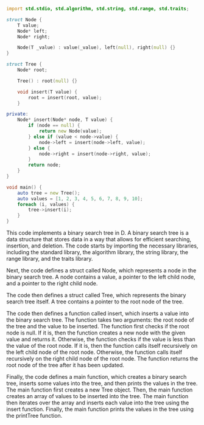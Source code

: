 ```d
import std.stdio, std.algorithm, std.string, std.range, std.traits;

struct Node {
    T value;
    Node* left;
    Node* right;

    Node(T _value) : value(_value), left(null), right(null) {}
}

struct Tree {
    Node* root;

    Tree() : root(null) {}

    void insert(T value) {
        root = insert(root, value);
    }

private:
    Node* insert(Node* node, T value) {
        if (node == null) {
            return new Node(value);
        } else if (value < node->value) {
            node->left = insert(node->left, value);
        } else {
            node->right = insert(node->right, value);
        }
        return node;
    }
}

void main() {
    auto tree = new Tree();
    auto values = [1, 2, 3, 4, 5, 6, 7, 8, 9, 10];
    foreach (i, values) {
        tree->insert(i);
    }
}
```
This code implements a binary search tree in D.
A binary search tree is a data structure that stores data in a way that allows for efficient searching, insertion, and deletion.
The code starts by importing the necessary libraries, including the standard library, the algorithm library, the string library, the range library, and the traits library.

Next, the code defines a struct called Node, which represents a node in the binary search tree.
A node contains a value, a pointer to the left child node, and a pointer to the right child node.

The code then defines a struct called Tree, which represents the binary search tree itself.
A tree contains a pointer to the root node of the tree.

The code then defines a function called insert, which inserts a value into the binary search tree.
The function takes two arguments: the root node of the tree and the value to be inserted.
The function first checks if the root node is null.
If it is, then the function creates a new node with the given value and returns it.
Otherwise, the function checks if the value is less than the value of the root node.
If it is, then the function calls itself recursively on the left child node of the root node.
Otherwise, the function calls itself recursively on the right child node of the root node.
The function returns the root node of the tree after it has been updated.

Finally, the code defines a main function, which creates a binary search tree, inserts some values into the tree, and then prints the values in the tree.
The main function first creates a new Tree object.
Then, the main function creates an array of values to be inserted into the tree.
The main function then iterates over the array and inserts each value into the tree using the insert function.
Finally, the main function prints the values in the tree using the printTree function.